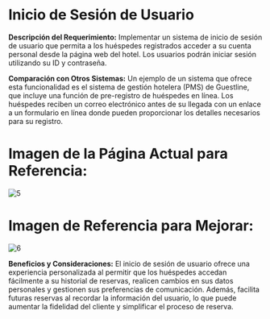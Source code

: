 
# Inicio de Sesión de Usuario

**Descripción del Requerimiento:**
Implementar un sistema de inicio de sesión de usuario que permita a los huéspedes registrados acceder a su cuenta personal desde la página web del hotel. Los usuarios podrán iniciar sesión utilizando su ID  y contraseña.

**Comparación con Otros Sistemas:**
Un ejemplo de un sistema que ofrece esta funcionalidad es el sistema de gestión hotelera (PMS) de Guestline, que incluye una función de pre-registro de huéspedes en línea. Los huéspedes reciben un correo electrónico antes de su llegada con un enlace a un formulario en línea donde pueden proporcionar los detalles necesarios para su registro.

# Imagen de la Página Actual para Referencia:
![5](https://github.com/SantiagoCabana/B01_Hotel.github.io/assets/164255800/2113909b-59a6-49e7-8385-9e2b0cff9fbc)


# Imagen de Referencia para Mejorar:
![6](https://github.com/SantiagoCabana/B01_Hotel.github.io/assets/164255800/12450a25-c29b-450f-bad9-2450f0fc696a)



**Beneficios y Consideraciones:**
El inicio de sesión de usuario ofrece una experiencia personalizada al permitir que los huéspedes accedan fácilmente a su historial de reservas, realicen cambios en sus datos personales y gestionen sus preferencias de comunicación. Además, facilita futuras reservas al recordar la información del usuario, lo que puede aumentar la fidelidad del cliente y simplificar el proceso de reserva.
